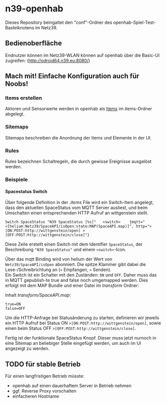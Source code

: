# n39-openhab
Dieses Repository beingaltet den "conf"-Ordner des openhab-Spiel-Test-Bastelknotens im Netz39.

## Bedienoberfläche
Endnutzer können im Netz39-WLAN können auf openhab über die Basic-UI zugreifen: (http://odroid64.n39.eu:8080/) 

## Mach mit! Einfache Konfiguration auch für Noobs!
### Items erstellen
Aktoren und Sensorwerte werden in openhab als [Items](https://github.com/openhab/openhab/wiki/Explanation-of-items) im items-Ordner abgelegt.
### Sitemaps
Sitemaps beschreiben die Anordnung der Items und Elemente in der UI.
### Rules
Rules bezeichnen Schaltregeln, die durch gewisse Ereignisse ausgelöst werden.

### Beispiele
#### Spacestatus Switch
Über folgende Definition in der *.items* File wird ein Switch-Item angelegt, dass den aktuellen SpaceStatus vom MQTT Server ausliest, und beim Umschalten einen entsprechenden HTTP Aufruf an wittgenstein stellt.

    Switch SpaceStatus "N39 SpaceStatus [%s]"	<switch>	{mqtt="<[helium:Netz39/SpaceAPI/isOpen:state:MAP(SpaceAPI.map)]", http=">[ON:POST:http://wittgenstein/open] >[OFF:POST:http://wittgenstein/close]"}
    
Diese Zeile erstellt einen Switch mit dem Identifier `SpaceStatus`, der Beschreibung `"N39 SpaceStatus"` und einem `<switch>`-Icon.

Über das mqtt Binding wird von helium der Wert von `Netz39/SpaceAPI/isOpen` abonniert. Die spitze Klammer gibt dabei die Lese-/Schreibrichtung an (`<` Empfangen, `>` Senden).      
Ein Switch ist ein Schalter mit den Zuständen: `ON` und `OFF`. Daher muss das in MQTT gepublish-te true and false noch umgemapped werden. Dies erfolgt mit dem MAP Bundle und einer Datei im *transform* Ordner:

Inhalt *transform/SpaceAPI.map*:

    true=ON
    false=OFF

Um die HTTP-Anfrage bei Statusänderung zu starten, definieren wir jeweils ein HTTP Aufruf bei Status ON `>[ON:POST:http://wittgenstein/open]`, sowie einen beim Status OFF `>[OFF:POST:http://wittgenstein/close]`.

Fertig ist der funktionale SpaceStatus Knopf. Dieser muss jetzt nurnoch in eine Sitemap an beliebiger Stelle eingefügt werden, um auch im UI angezeigt zu werden.


## TODO für stable Betrieb
Für einen langfristigen Betrieb müsste:
 * openhab auf einen dauerhaftem Server in Betrieb nehmen
 * ggf. Reverse Proxy vorschalten 
 * einfacheren Hostname 

